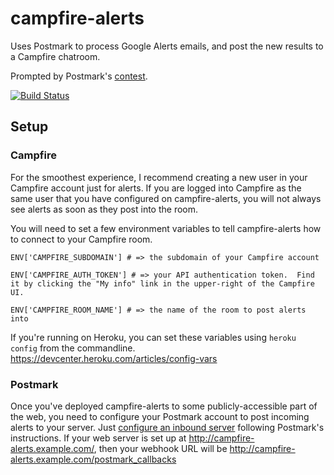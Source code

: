 # campfire-alerts

Uses Postmark to process Google Alerts emails, and post the new results to a Campfire chatroom.

Prompted by Postmark's [contest](http://blog.postmarkapp.com/post/24474853026/contest-bring-google-alerts-into-campfire-using).

[![Build Status](https://secure.travis-ci.org/mattgillooly/campfire-alerts.png?branch=master)](http://travis-ci.org/mattgillooly/campfire-alerts)


## Setup

### Campfire

For the smoothest experience, I recommend creating a new user in your Campfire account just for alerts.  If you are logged into Campfire as the same user that you have configured on campfire-alerts, you will not always see alerts as soon as they post into the room.

You will need to set a few environment variables to tell campfire-alerts how to connect to your Campfire room.

```
ENV['CAMPFIRE_SUBDOMAIN'] # => the subdomain of your Campfire account

ENV['CAMPFIRE_AUTH_TOKEN'] # => your API authentication token.  Find it by clicking the "My info" link in the upper-right of the Campfire UI.

ENV['CAMPFIRE_ROOM_NAME'] # => the name of the room to post alerts into
```


If you're running on Heroku, you can set these variables using `heroku config` from the commandline.  https://devcenter.heroku.com/articles/config-vars


### Postmark

Once you've deployed campfire-alerts to some publicly-accessible part of the web, you need to configure your Postmark account to post incoming alerts to your server.   Just [configure an inbound server](http://developer.postmarkapp.com/developer-inbound-configure.html) following Postmark's instructions.  If your web server is set up at http://campfire-alerts.example.com/, then your webhook URL will be http://campfire-alerts.example.com/postmark_callbacks

